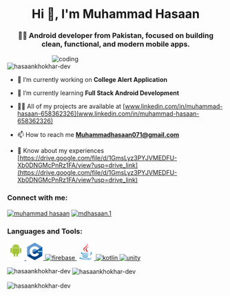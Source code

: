 <h1 align="center">Hi 👋, I'm Muhammad Hasaan</h1>
<h3 align="center">👨‍💻 Android developer from Pakistan, focused on building clean, functional, and modern mobile apps.</h3>
<img align="right" alt="coding" width="400" src="https://i.pinimg.com/originals/e8/f4/53/e8f453469a3ec97ecd354df465d73913.gif">

<p align="left"> <img src="https://komarev.com/ghpvc/?username=hasaankhokhar-dev&label=Profile%20views&color=0e75b6&style=flat" alt="hasaankhokhar-dev" /> </p>

- 🔭 I’m currently working on **College Alert Application**

- 🌱 I’m currently learning **Full Stack Android Development**

- 👨‍💻 All of my projects are available at [www.linkedin.com/in/muhammad-hasaan-658362326](www.linkedin.com/in/muhammad-hasaan-658362326)

- 📫 How to reach me **Muhammadhasaan071@gmail.com**

- 📄 Know about my experiences [https://drive.google.com/file/d/1GmsLyz3PYJVMEDFU-Xb0DNGMcPnRz1FA/view?usp=drive_link](https://drive.google.com/file/d/1GmsLyz3PYJVMEDFU-Xb0DNGMcPnRz1FA/view?usp=drive_link)

<h3 align="left">Connect with me:</h3>
<p align="left">
<a href="https://linkedin.com/in/muhammad hasaan" target="blank"><img align="center" src="https://raw.githubusercontent.com/rahuldkjain/github-profile-readme-generator/master/src/images/icons/Social/linked-in-alt.svg" alt="muhammad hasaan" height="30" width="40" /></a>
<a href="https://instagram.com/mdhasaan.1" target="blank"><img align="center" src="https://raw.githubusercontent.com/rahuldkjain/github-profile-readme-generator/master/src/images/icons/Social/instagram.svg" alt="mdhasaan.1" height="30" width="40" /></a>
</p>

<h3 align="left">Languages and Tools:</h3>
<p align="left"> <a href="https://developer.android.com" target="_blank" rel="noreferrer"> <img src="https://raw.githubusercontent.com/devicons/devicon/master/icons/android/android-original-wordmark.svg" alt="android" width="40" height="40"/> </a> <a href="https://www.w3schools.com/cpp/" target="_blank" rel="noreferrer"> <img src="https://raw.githubusercontent.com/devicons/devicon/master/icons/cplusplus/cplusplus-original.svg" alt="cplusplus" width="40" height="40"/> </a> <a href="https://firebase.google.com/" target="_blank" rel="noreferrer"> <img src="https://www.vectorlogo.zone/logos/firebase/firebase-icon.svg" alt="firebase" width="40" height="40"/> </a> <a href="https://www.java.com" target="_blank" rel="noreferrer"> <img src="https://raw.githubusercontent.com/devicons/devicon/master/icons/java/java-original.svg" alt="java" width="40" height="40"/> </a> <a href="https://kotlinlang.org" target="_blank" rel="noreferrer"> <img src="https://www.vectorlogo.zone/logos/kotlinlang/kotlinlang-icon.svg" alt="kotlin" width="40" height="40"/> </a> <a href="https://unity.com/" target="_blank" rel="noreferrer"> <img src="https://www.vectorlogo.zone/logos/unity3d/unity3d-icon.svg" alt="unity" width="40" height="40"/> </a> </p>

<p><img align="left" src="https://github-readme-stats.vercel.app/api/top-langs?username=hasaankhokhar-dev&show_icons=true&locale=en&layout=compact" alt="hasaankhokhar-dev" /></p>

<p>&nbsp;<img align="center" src="https://github-readme-stats.vercel.app/api?username=hasaankhokhar-dev&show_icons=true&locale=en" alt="hasaankhokhar-dev" /></p>

<p><img align="center" src="https://github-readme-streak-stats.herokuapp.com/?user=hasaankhokhar-dev&" alt="hasaankhokhar-dev" /></p>
